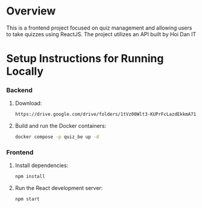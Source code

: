 # Overview
This is a frontend project focused on quiz management and allowing users to take quizzes using ReactJS. The project utilizes an API built by Hoi Dan IT

# Setup Instructions for Running Locally

### Backend

1. Download:
    ```sh
    https://drive.google.com/drive/folders/1tVz00Wlt3-KUPrFcLazdEkkmA71870Cg?usp=drive_link
    ```
2. Build and run the Docker containers:
    ```sh
    docker compose -p quiz_be up -d
    ```

### Frontend

1. Install dependencies:
    ```sh
    npm install
    ```

2. Run the React development server:
    ```sh
    npm start
    ```
